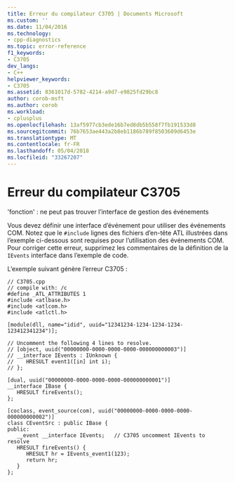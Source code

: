 ```yaml
---
title: Erreur du compilateur C3705 | Documents Microsoft
ms.custom: ''
ms.date: 11/04/2016
ms.technology:
- cpp-diagnostics
ms.topic: error-reference
f1_keywords:
- C3705
dev_langs:
- C++
helpviewer_keywords:
- C3705
ms.assetid: 8361017d-5782-4214-a9d7-e9825fd29bc8
author: corob-msft
ms.author: corob
ms.workload:
- cplusplus
ms.openlocfilehash: 13af5977cb3ede16b7ed8db5b558f7fb191533d8
ms.sourcegitcommit: 76b7653ae443a2b8eb1186b789f8503609d6453e
ms.translationtype: MT
ms.contentlocale: fr-FR
ms.lasthandoff: 05/04/2018
ms.locfileid: "33267207"
---
```

# <a name="compiler-error-c3705"></a>Erreur du compilateur C3705
'fonction' : ne peut pas trouver l’interface de gestion des événements  
  
 Vous devez définir une interface d’événement pour utiliser des événements COM. Notez que le `#include` lignes des fichiers d’en-tête ATL illustrées dans l’exemple ci-dessous sont requises pour l’utilisation des événements COM. Pour corriger cette erreur, supprimez les commentaires de la définition de la `IEvents` interface dans l’exemple de code.  
  
 L’exemple suivant génère l’erreur C3705 :  
  
```  
// C3705.cpp  
// compile with: /c  
#define _ATL_ATTRIBUTES 1  
#include <atlbase.h>  
#include <atlcom.h>  
#include <atlctl.h>  
  
[module(dll, name="idid", uuid="12341234-1234-1234-1234-123412341234")];  
  
// Uncomment the following 4 lines to resolve.  
// [object, uuid("00000000-0000-0000-0000-000000000003")]  
// __interface IEvents : IUnknown {  
//    HRESULT event1([in] int i);  
// };  
  
[dual, uuid("00000000-0000-0000-0000-000000000001")]  
__interface IBase {  
   HRESULT fireEvents();  
};  
  
[coclass, event_source(com), uuid("00000000-0000-0000-0000-000000000002")]  
class CEventSrc : public IBase {  
public:  
   __event __interface IEvents;   // C3705 uncomment IEvents to resolve  
   HRESULT fireEvents() {  
      HRESULT hr = IEvents_event1(123);  
      return hr;  
   }  
};  
```